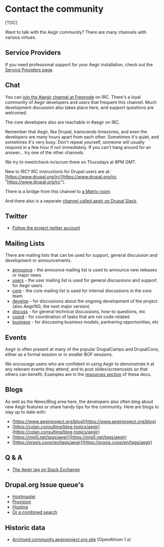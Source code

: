 Contact the community
=====================

[TOC]

Want to talk with the Aegir community? There are many channels with various virtues.

Service Providers
-----------------

If you need professional support for your Aegir installation, check out the [Service Providers page](/community/services.md).

Chat
---

You can [join the #aegir channel at Freenode](http://webchat.freenode.net/?channels=#aegir) on IRC. There's a loyal community of Aegir developers and users that frequent this channel. Much development discussion also takes place here, and support questions are welcomed.

The core developers also are reachable in #aegir on IRC.

Remember that Aegir, like Drupal, transcends timezones, and even the developers are many hours apart from each other. Sometimes it's quiet, and sometimes it's very busy. Don't repeat yourself, someone will usually respond in a few hour if not immediately. If you can't hang around for an answer... try one of the other channels.

We try to meet/check-in/scrum there on Thursdays at 8PM GMT.

New to IRC? IRC instructions for Drupal users are at: [https://www.drupal.org/irc](https://www.drupal.org/irc "https://www.drupal.org/irc").

There is a bridge from this channel to [a Matrix room](https://riot.im/app/#/room/#drupal-aegir:matrix.org).

And there also is a separate [channel called aegir on Drupal Slack](https://drupal.slack.com).

Twitter
-------

* [Follow the project twitter account](https://twitter.com/aegirproject)


Mailing Lists
-------------

There are mailing lists that can be used for support, general discussion and development or announcements.

* [announce](https://listes.koumbit.net/cgi-bin/mailman/listinfo/announce-lists.aegirproject.org) - the announce mailing list is used to announce new releases or major news
* [users](https://listes.koumbit.net/cgi-bin/mailman/listinfo/users-lists.aegirproject.org) - the user mailing list is used for general discussions and support for Aegir users
* [core](https://listes.koumbit.net/cgi-bin/mailman/listinfo/core-lists.aegirproject.org) - the core mailing list is used for internal discussions in the core team
* [develop](https://listes.koumbit.net/cgi-bin/mailman/listinfo/develop-aegirproject.org) - for discussions about the ongoing development of the project (also AegirNG, the next major version)
* [discuss](https://listes.koumbit.net/cgi-bin/mailman/listinfo/discuss-aegirproject.org) - for general technical discussions, how-to questions, etc
* [coord](https://listes.koumbit.net/cgi-bin/mailman/listinfo/coord-aegirproject.org) - for coordination of tasks that are not code-related
* [business](https://listes.koumbit.net/cgi-bin/mailman/listinfo/business-aegirproject.org) - for discussing business models, partnering opportunities, etc


Events
------

Aegir is often present at many of the popular DrupalCamps and DrupalCons, either as a formal session or in smaller BOF sessions.

We encourage users who are confident in using Aegir to demonstrate it at any relevant events they attend, and to post slides/screencasts so that others can benefit.
Examples are in the [resources section](community/resources) of these docs.


Blogs
-----

As well as the News/Blog area here, the developers also often blog about new Aegir features or share handy tips for the community. Here are blogs to stay up to date with:

*   [https://www.aegirproject.org/blog](https://www.aegirproject.org/blog)
*   [https://colan.consulting/blog-topics/aegir](https://colan.consulting/blog-topics/aegir)
*   [https://mig5.net/tags/aegir](https://mig5.net/tags/aegir)
*   [https://praxis.coop/en/tags/aegir](https://praxis.coop/en/tags/aegir)


Q & A
-----

* [The Aegir tag on Stack Exchange](http://drupal.stackexchange.com/questions/tagged/aegir)


Drupal.org Issue queue's
------------------------

* [Hostmaster](https://www.drupal.org/project/issues/hostmaster)
* [Provision](https://www.drupal.org/project/issues/provision)
* [Hosting](https://www.drupal.org/project/issues/hosting)
* [Or a combined search](https://www.drupal.org/project/issues?projects=Provision%2C+Hosting%2C+Eldir%2C+Hostmaster+%28Aegir%29%2C+Aegir+Hosting+Git%2C+Aegir+Hosting+Tasks+Extra%2C+Hosting+Site+Backup+Manager%2C+Aegir+Hosting+Remote+Import%2C+Aegir+Hosting+CiviCRM%2C+Aegir+HTTPS)


Historic data
-------------

* [Archived community.aegirproject.org site](http://community-archive.aegirproject.org) (OpenAtrium 1.x)
